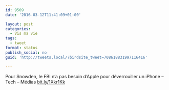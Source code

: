 ```yaml
---
id: 9509
date: '2016-03-12T11:41:09+01:00'

layout: post
categories:
  - Vis ma vie
tags:
  - tweet
format: status
publish_social: no
guid: 'http://tweets.local/?birdsite_tweet=708618831997116416'

---
```


Pour Snowden, le FBI n’a pas besoin d’Apple pour déverrouiller un iPhone – Tech – Médias [bit.ly/1Xkr1Kk](http://bit.ly/1Xkr1Kk)